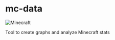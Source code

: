 # mc-data
![Minecraft](https://icon-library.com/images/minecraft-logo-icon/minecraft-logo-icon-21.jpg)  

Tool to create graphs and analyze Minecraft stats
